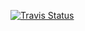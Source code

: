 [![Travis Status][travis-img]][travis-url]

[travis-img]: https://travis-ci.com/tkf/julia-sysimage-recipes.svg?branch=gadfly/master
[travis-url]: https://travis-ci.com/tkf/julia-sysimage-recipes
